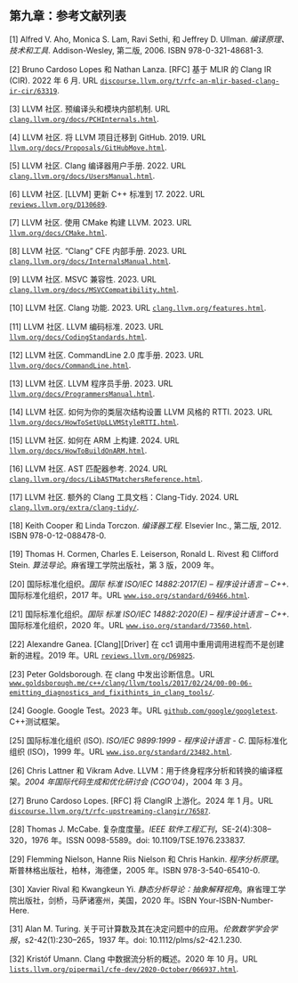 ## 第九章：参考文献列表

[1] Alfred V. Aho, Monica S. Lam, Ravi Sethi, 和 Jeffrey D. Ullman. *编译原理、技术和工具*. Addison-Wesley, 第二版, 2006. ISBN 978-0-321-48681-3.

[2] Bruno Cardoso Lopes 和 Nathan Lanza. [RFC] 基于 MLIR 的 Clang IR (CIR). 2022 年 6 月. URL [`discourse.llvm.org/t/rfc-an-mlir-based-clang-ir-cir/63319`](https://discourse.llvm.org/t/rfc-an-mlir-based-clang-ir-cir/63319).

[3] LLVM 社区. 预编译头和模块内部机制. URL [`clang.llvm.org/docs/PCHInternals.html`](https://clang.llvm.org/docs/PCHInternals.html).

[4] LLVM 社区. 将 LLVM 项目迁移到 GitHub. 2019. URL [`llvm.org/docs/Proposals/GitHubMove.html`](https://llvm.org/docs/Proposals/GitHubMove.html).

[5] LLVM 社区. Clang 编译器用户手册. 2022. URL [`clang.llvm.org/docs/UsersManual.html`](https://clang.llvm.org/docs/UsersManual.html).

[6] LLVM 社区. [LLVM] 更新 C++ 标准到 17. 2022. URL [`reviews.llvm.org/D130689`](https://reviews.llvm.org/D130689).

[7] LLVM 社区. 使用 CMake 构建 LLVM. 2023. URL [`llvm.org/docs/CMake.html`](https://llvm.org/docs/CMake.html).

[8] LLVM 社区. “Clang” CFE 内部手册. 2023. URL [`clang.llvm.org/docs/InternalsManual.html`](https://clang.llvm.org/docs/InternalsManual.html).

[9] LLVM 社区. MSVC 兼容性. 2023. URL [`clang.llvm.org/docs/MSVCCompatibility.html`](https://clang.llvm.org/docs/MSVCCompatibility.html).

[10] LLVM 社区. Clang 功能. 2023. URL [`clang.llvm.org/features.html`](https://clang.llvm.org/features.html).

[11] LLVM 社区. LLVM 编码标准. 2023. URL [`llvm.org/docs/CodingStandards.html`](https://llvm.org/docs/CodingStandards.html).

[12] LLVM 社区. CommandLine 2.0 库手册. 2023. URL [`llvm.org/docs/CommandLine.html`](https://llvm.org/docs/CommandLine.html).

[13] LLVM 社区. LLVM 程序员手册. 2023. URL [`llvm.org/docs/ProgrammersManual.html`](https://llvm.org/docs/ProgrammersManual.html).

[14] LLVM 社区. 如何为你的类层次结构设置 LLVM 风格的 RTTI. 2023. URL [`llvm.org/docs/HowToSetUpLLVMStyleRTTI.html`](https://llvm.org/docs/HowToSetUpLLVMStyleRTTI.html).

[15] LLVM 社区. 如何在 ARM 上构建. 2024. URL [`llvm.org/docs/HowToBuildOnARM.html`](https://llvm.org/docs/HowToBuildOnARM.html).

[16] LLVM 社区. AST 匹配器参考. 2024. URL [`clang.llvm.org/docs/LibASTMatchersReference.html`](https://clang.llvm.org/docs/LibASTMatchersReference.html).

[17] LLVM 社区. 额外的 Clang 工具文档：Clang-Tidy. 2024. URL [`clang.llvm.org/extra/clang-tidy/`](https://clang.llvm.org/extra/clang-tidy/).

[18] Keith Cooper 和 Linda Torczon. *编译器工程*. Elsevier Inc., 第二版, 2012. ISBN 978-0-12-088478-0.

[19] Thomas H. Cormen, Charles E. Leiserson, Ronald L. Rivest 和 Clifford Stein. *算法导论*。麻省理工学院出版社，第 3 版，2009 年。

[20] 国际标准化组织。*国际* *标准 ISO/IEC 14882:2017(E) – 程序设计语言 –* *C++*. 国际标准化组织，2017 年。URL [`www.iso.org/standard/69466.html`](https://www.iso.org/standard/69466.html).

[21] 国际标准化组织。*国际* *标准 ISO/IEC 14882:2020(E) – 程序设计语言 –* *C++*. 国际标准化组织，2020 年。URL [`www.iso.org/standard/73560.html`](https://www.iso.org/standard/73560.html).

[22] Alexandre Ganea. [Clang][Driver] 在 cc1 调用中重用调用进程而不是创建新的进程。2019 年。URL [`reviews.llvm.org/D69825`](https://reviews.llvm.org/D69825).

[23] Peter Goldsborough. 在 clang 中发出诊断信息。URL [`www.goldsborough.me/c++/clang/llvm/tools/2017/02/24/00-00-06-emitting_diagnostics_and_fixithints_in_clang_tools/`](https://www.goldsborough.me/c++/clang/llvm/tools/2017/02/24/00-00-06-emitting_diagnostics_and_fixithints_in_clang_tools/).

[24] Google. Google Test。2023 年。URL [`github.com/google/googletest`](https://github.com/google/googletest). C++测试框架。

[25] 国际标准化组织 (ISO). *ISO/IEC 9899:1999 - 程序设计语言* *- C*. 国际标准化组织 (ISO)，1999 年。URL [`www.iso.org/standard/23482.html`](https://www.iso.org/standard/23482.html).

[26] Chris Lattner 和 Vikram Adve. LLVM：用于终身程序分析和转换的编译框架。*2004 年国际代码生成和优化研讨会* *(CGO’04)*，2004 年 3 月。

[27] Bruno Cardoso Lopes. [RFC] 将 ClangIR 上游化。2024 年 1 月。URL [`discourse.llvm.org/t/rfc-upstreaming-clangir/76587`](https://discourse.llvm.org/t/rfc-upstreaming-clangir/76587).

[28] Thomas J. McCabe. 复杂度度量。*IEEE 软件工程汇刊*，SE-2(4):308–320，1976 年。ISSN 0098-5589。doi: 10.1109/TSE.1976.233837.

[29] Flemming Nielson, Hanne Riis Nielson 和 Chris Hankin. *程序分析原理*。斯普林格出版社，柏林，海德堡，2005 年。ISBN 978-3-540-65410-0.

[30] Xavier Rival 和 Kwangkeun Yi. *静态分析导论：抽象解释视角*。麻省理工学院出版社，剑桥，马萨诸塞州，美国，2020 年。ISBN Your-ISBN-Number-Here.

[31] Alan M. Turing. 关于可计算数及其在决定问题中的应用。*伦敦数学学会学报*，s2-42(1):230–265，1937 年。doi: 10.1112/plms/s2-42.1.230.

[32] Kristóf Umann. Clang 中数据流分析的概述。2020 年 10 月。URL [`lists.llvm.org/pipermail/cfe-dev/2020-October/066937.html`](https://lists.llvm.org/pipermail/cfe-dev/2020-October/066937.html).
